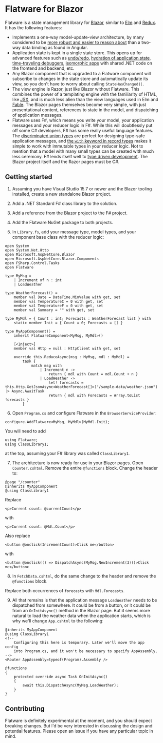 # Flatware for Blazor

Flatware is a state management library for [Blazor](https://github.com/aspnet/Blazor), similar to [Elm](http://elm-lang.org/) and [Redux](https://redux.js.org/). It has the following features:

- Implements a one-way model-update-view architecture, by many considered to be [more robust and easier to reason about](https://www.exclamationlabs.com/blog/the-case-for-unidirectional-data-flow/) than a two-way data binding as found in Angular. 
- Application state is kept in a single state store. This opens up for advanced features such as [undo/redo](https://github.com/elm-community/undo-redo), [hydration of application state](https://github.com/rt2zz/redux-persist), [time-traveling debuggers](http://debug.elm-lang.org/), [isomorphic apps](https://hackernoon.com/isomorphic-universal-boilerplate-react-redux-server-rendering-tutorial-example-webpack-compenent-6e22106ae285) with shared .NET code on the frontend and backend, etc.
- Any Blazor component that is upgraded to a Flatware component will subscribe to changes in the state store and automatically update its view, so you don't have to worry about calling `StateHasChanged()`.
- The view engine is Razor, just like Blazor without Flatware. This combines the power of a templating engine with the familiarity of HTML, like [JSX](https://reactjs.org/docs/introducing-jsx.html), and is much less alien than the view languages used in Elm and [Fable](http://fable.io/). The Blazor pages themselves become very simple, with just presentational content, references to state in the model, and dispatching of application messages.
- Flatware uses F#, which means you write your model, your application messages and your reducer logic in F#. While this will doubtlessly put off some C# developers, F# has some really useful language features. The [discriminated union types](https://fsharpforfunandprofit.com/posts/discriminated-unions/) are perfect for designing type-safe application messages, and [the `with` keyword in record types](https://fsharpforfunandprofit.com/posts/records/) makes it simple to work with immutable types in your reducer logic. Not to mention that a model with many small types can be created with much less ceremony. F# lends itself well to [type driven development](https://fsharpforfunandprofit.com/series/designing-with-types.html). The Blazor project itself and the Razor pages must be C#.

## Getting started

1. Assuming you have Visual Studio 15.7 or newer and the Blazor tooling installed, create a new standalone Blazor project.

2. Add a .NET Standard F# class library to the solution.

3. Add a reference from the Blazor project to the F# project.

4. Add the Flatware NuGet package to both projects.

5. In `Library.fs`, add your message type, model types, and your component base class with the reducer logic:

```
open System
open System.Net.Http
open Microsoft.AspNetCore.Blazor
open Microsoft.AspNetCore.Blazor.Components
open FSharp.Control.Tasks
open Flatware

type MyMsg =
    | Increment of n : int
    | LoadWeather

type WeatherForecast() =
    member val Date = DateTime.MinValue with get, set
    member val TemperatureC = 0 with get, set
    member val TemperatureF = 0 with get, set
    member val Summary = "" with get, set

type MyMdl = { Count : int; Forecasts : WeatherForecast list } with
    static member Init = { Count = 0; Forecasts = [] }

type MyAppComponent() =
    inherit FlatwareComponent<MyMsg, MyMdl>()

    [<Inject>]
    member val Http = null : HttpClient with get, set

    override this.ReduceAsync(msg : MyMsg, mdl : MyMdl) =
        task {
            match msg with
                | Increment n -> 
                    return { mdl with Count = mdl.Count + n }
                | LoadWeather -> 
                    let! forecasts = this.Http.GetJsonAsync<WeatherForecast[]>("/sample-data/weather.json") |> Async.AwaitTask
                    return { mdl with Forecasts = Array.toList forecasts }
        }
```

6. Open `Program.cs` and configure Flatware in the `BrowserServiceProvider`:

```
configure.AddFlatware<MyMsg, MyMdl>(MyMdl.Init);
```

You will need to add

```
using Flatware;
using ClassLibrary1;
```

at the top, assuming your F# library was called `ClassLibrary1`.

7. The architecture is now ready for use in your Blazor pages. Open `Counter.cshtml`. Remove the entire `@functions` block. Change the header to:

```
@page "/counter"
@inherits MyAppComponent
@using ClassLibrary1
```

Replace

```
<p>Current count: @currentCount</p>
```

with 

```
<p>Current count: @Mdl.Count</p>
```

Also replace

```
<button @onclick(IncrementCount)>Click me</button>
```

with

```
<button @onclick(() => DispatchAsync(MyMsg.NewIncrement(3)))>Click me</button>
```

8. In `FetchData.cshtml`, do the same change to the header and remove the `@functions` block.

Replace both occurrences of `forecasts` with `Mdl.Forecasts`.

9. All that remains is that the application message `LoadWeather` needs to be dispatched from somewhere. It could be from a button, or it could be from an `OnInitAsync()` method in the Blazor page. But it seems more natural to load the weather data when the application starts, which is why we'll change `App.cshtml` to the following:

```
@inherits MyAppComponent
@using ClassLibrary1
<!--
    Configuring this here is temporary. Later we'll move the app config
    into Program.cs, and it won't be necessary to specify AppAssembly.
-->
<Router AppAssembly=typeof(Program).Assembly />

@functions
{
    protected override async Task OnInitAsync()
    {
        await this.DispatchAsync(MyMsg.LoadWeather);
    }
}
```

## Contributing

Flatware is definitely experimental at the moment, and you should expect breaking changes. But I'd be very interested in discussing the design and potential features. Please open an issue if you have any particular topic in mind.